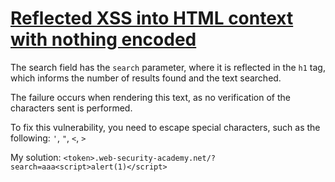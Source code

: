 # [Reflected XSS into HTML context with nothing encoded](https://portswigger.net/web-security/cross-site-scripting/reflected/lab-html-context-nothing-encoded)

The search field has the `search` parameter, where it is reflected in the `h1` tag, which informs the number of results found and the text searched.

The failure occurs when rendering this text, as no verification of the characters sent is performed.

To fix this vulnerability, you need to escape special characters, such as the following: `'`, `"`, `<`, `>`

My solution: `<token>.web-security-academy.net/?search=aaa<script>alert(1)</script>`

